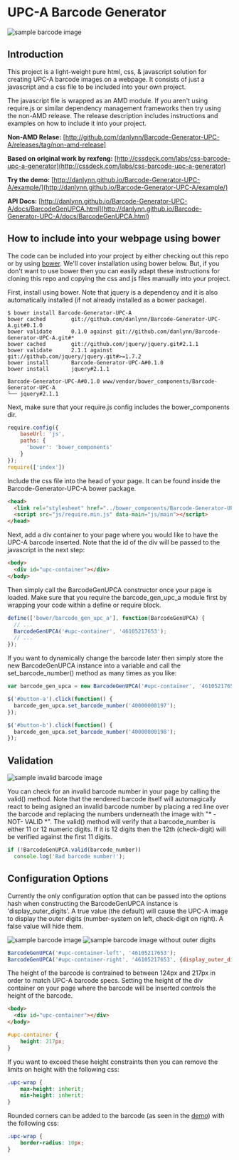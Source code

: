 # UPC-A Barcode Generator

![sample barcode image](http://danlynn.github.io/Barcode-Generator-UPC-A/images/SampleBarcode.png)

## Introduction

This project is a light-weight pure html, css, & javascript solution for creating UPC-A barcode
images on a webpage.  It consists of just a javascript and a css file to be included
into your own project.

The javascript file is wrapped as an AMD module.  If you aren't using require.js
or similar dependency management frameworks then try using the non-AMD release. The
release description includes instructions and examples on how to include it
into your project.

**Non-AMD Relase:** [http://github.com/danlynn/Barcode-Generator-UPC-A/releases/tag/non-amd-release]

**Based on original work by rexfeng:** [http://cssdeck.com/labs/css-barcode-upc-a-generator](http://cssdeck.com/labs/css-barcode-upc-a-generator)

**Try the demo:** [http://danlynn.github.io/Barcode-Generator-UPC-A/example/](http://danlynn.github.io/Barcode-Generator-UPC-A/example/)

**API Docs:** [http://danlynn.github.io/Barcode-Generator-UPC-A/docs/BarcodeGenUPCA.html](http://danlynn.github.io/Barcode-Generator-UPC-A/docs/BarcodeGenUPCA.html)

## How to include into your webpage using bower

The code can be included into your project by either checking out this repo or
by using [bower](http://bower.io).  We'll cover installation using bower below.
But, if you don't want to use bower then you can easily adapt these instructions
for cloning this repo and copying the css and js files manually into your
project.

First, install using bower. Note that jquery is a dependency and it is also
automatically installed (if not already installed as a bower package).

```console
$ bower install Barcode-Generator-UPC-A
bower cached        git://github.com/danlynn/Barcode-Generator-UPC-A.git#0.1.0
bower validate      0.1.0 against git://github.com/danlynn/Barcode-Generator-UPC-A.git#*
bower cached        git://github.com/jquery/jquery.git#2.1.1
bower validate      2.1.1 against git://github.com/jquery/jquery.git#>=1.7.2
bower install       Barcode-Generator-UPC-A#0.1.0
bower install       jquery#2.1.1

Barcode-Generator-UPC-A#0.1.0 www/vendor/bower_components/Barcode-Generator-UPC-A
└── jquery#2.1.1
```

Next, make sure that your require.js config includes the bower_components dir.

```javascript
require.config({
    baseUrl: 'js',
    paths: {
      'bower': 'bower_components'
    }
});
require(['index'])
```

Include the css file into the head of your page.  It can be found inside the
Barcode-Generator-UPC-A bower package.

```html
<head>
  <link rel="stylesheet" href="../bower_components/Barcode-Generator-UPC-A/barcode_gen_upc_a.css">
  <script src="js/require.min.js" data-main="js/main"></script>
</head>
```

Next, add a div container to your page where you would like to have the UPC-A
barcode inserted.  Note that the id of the div will be passed to the javascript
in the next step:

```html
<body>
  <div id="upc-container"></div>
</body>
```

Then simply call the BarcodeGenUPCA constructor once your page is loaded.  Make
sure that you require the barcode_gen_upc_a module first by wrapping your code
within a define or require block.

```javascript
define(['bower/barcode_gen_upc_a'], function(BarcodeGenUPCA) {
  // ...
  BarcodeGenUPCA('#upc-container', '46105217653');
  // ...
});
```

If you want to dynamically change the barcode later then simply store the new
BarcodeGenUPCA instance into a variable and call the set_barcode_number() method
as many times as you like:

```javascript
var barcode_gen_upca = new BarcodeGenUPCA('#upc-container', '46105217653');

$('#button-a').click(function() {
  barcode_gen_upca.set_barcode_number('40000000197');
});

$('#button-b').click(function() {
  barcode_gen_upca.set_barcode_number('40000000198');
});
```

## Validation

![sample invalid barcode image](http://danlynn.github.io/Barcode-Generator-UPC-A/images/SampleBadBarcode.png)

You can check for an invalid barcode number in your page by calling the
valid() method.  Note that the rendered barcode itself will automagically react
to being asigned an invalid barcode number by placing a red line over the barcode
and replacing the numbers underneath the image with "* -NOT- VALID *".  The valid()
method will verify that a barcode_number is either 11 or 12 numeric digits.  If
it is 12 digits then the 12th (check-digit) will be verified against the first
11 digits.

```javascript
if (!BarcodeGenUPCA.valid(barcode_number))
  console.log('Bad barcode number!');
```

## Configuration Options

Currently the only configuration option that can be passed into the options hash
when constructing the BarcodeGenUPCA instance is 'display_outer_digits'.  A true
value (the default) will cause the UPC-A image to display the outer digits
(number-system on left, check-digit on right).  A false value will hide them.

![sample barcode image](http://danlynn.github.io/Barcode-Generator-UPC-A/images/SampleBarcode.png) ![sample barcode image without outer digits](http://danlynn.github.io/Barcode-Generator-UPC-A/images/SampleNoOuterBarcode.png)

```javascript
BarcodeGenUPCA('#upc-container-left', '46105217653');
BarcodeGenUPCA('#upc-container-right', '46105217653', {display_outer_digits: false});
```

The height of the barcode is contrained to between 124px and 217px in order to match UPC-A barcode specs.  Setting the height of the div container on your page where the barcode will be inserted controls the height of the barcode.

```html
<body>
  <div id="upc-container"></div>
</body>
```

```css
#upc-container {
    height: 217px;
}
```

If you want to exceed these height constraints then you can remove the limits on height with the following css:

```css
.upc-wrap {
    max-height: inherit;
    min-height: inherit;
}
```

Rounded corners can be added to the barcode (as seen in the [demo](http://danlynn.github.io/Barcode-Generator-UPC-A/example/)) with the following css:

```css
.upc-wrap {
    border-radius: 10px;
}
```
